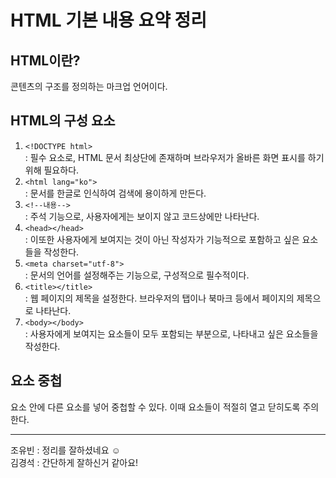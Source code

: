 # HTML 기본 내용 요약 정리 #

## HTML이란? ##
콘텐츠의 구조를 정의하는 마크업 언어이다.

## HTML의 구성 요소 ##
1. `<!DOCTYPE html>` <br>
 : 필수 요소로, HTML 문서 최상단에 존재하며 브라우저가 올바른 화면 표시를 하기 위해 필요하다.
2. `<html lang="ko">` <br>
 : 문서를 한글로 인식하여 검색에 용이하게 만든다.
3. `<!--내용-->` <br>
 : 주석 기능으로, 사용자에게는 보이지 않고 코드상에만 나타난다.
4. `<head></head>` <br>
 : 이또한 사용자에게 보여지는 것이 아닌 작성자가 기능적으로 포함하고 싶은 요소들을 작성한다.
5. `<meta charset="utf-8">` <br>
 : 문서의 언어를 설정해주는 기능으로, 구성적으로 필수적이다.
6. `<title></title>` <br>
 : 웹 페이지의 제목을 설정한다. 브라우저의 탭이나 북마크 등에서 페이지의 제목으로 나타난다.
7. `<body></body>` <br>
 : 사용자에게 보여지는 요소들이 모두 포함되는 부분으로, 나타내고 싶은 요소들을 작성한다.

## 요소 중첩 ##
요소 안에 다른 요소를 넣어 중첩할 수 있다. 이때 요소들이 적절히 열고 닫히도록 주의한다.

 - - - -
조유빈 : 정리를 잘하셨네요 ☺️<br>
김경석 : 간단하게 잘하신거 같아요!
